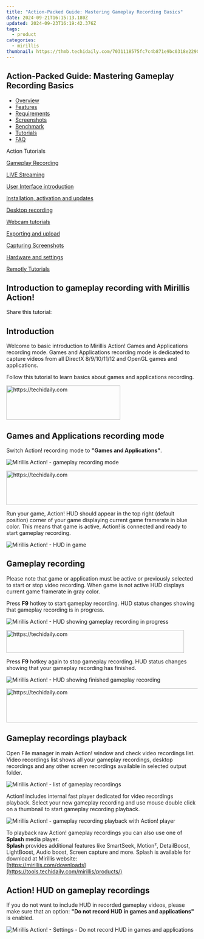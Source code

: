 ```yaml
---
title: "Action-Packed Guide: Mastering Gameplay Recording Basics"
date: 2024-09-21T16:15:13.180Z
updated: 2024-09-23T16:19:42.376Z
tags:
  - product
categories:
  - mirillis
thumbnail: https://thmb.techidaily.com/7031118575fc7c4b871e9bc0318e22904e8a5da64ff2c87df07fed7ddfd21d40.jpg
---
```


## Action-Packed Guide: Mastering Gameplay Recording Basics

* [Overview](https://tools.techidaily.com/mirillis/products/)
* [Features](https://tools.techidaily.com/mirillis/products/)
* [Requirements](https://tools.techidaily.com/mirillis/products/)
* [Screenshots](https://tools.techidaily.com/mirillis/products/)
* [Benchmark](https://tools.techidaily.com/mirillis/products/)
* [Tutorials](https://tools.techidaily.com/mirillis/products/)
* [FAQ](https://tools.techidaily.com/mirillis/products/)

Action Tutorials

[Gameplay Recording](https://tools.techidaily.com/mirillis/products/) 

[LIVE Streaming](https://tools.techidaily.com/mirillis/products/) 

[User Interface introduction](https://tools.techidaily.com/mirillis/products/) 

[Installation, activation and updates](https://tools.techidaily.com/mirillis/products/) 

[Desktop recording](https://tools.techidaily.com/mirillis/products/) 

[Webcam tutorials](https://tools.techidaily.com/mirillis/products/) 

[Exporting and upload](https://tools.techidaily.com/mirillis/products/) 

[Capturing Screenshots](https://tools.techidaily.com/mirillis/products/) 

[Hardware and settings](https://tools.techidaily.com/mirillis/products/) 

[Remotly Tutorials](https://remotly.com/tutorials/getting-started-with-remotly-for-windows-pc) 

## Introduction to gameplay recording with Mirillis Action!

 Share this tutorial: 

## Introduction

 Welcome to basic introduction to Mirillis Action! Games and Applications recording mode. Games and Applications recording mode is dedicated to capture videos from all DirectX 8/9/10/11/12 and OpenGL games and applications. 

 Follow this tutorial to learn basics about games and applications recording. 

<!-- affiliate ads begin -->
<a href="https://aligracehair.sjv.io/c/5597632/1997657/19272" target="_top" id="1997657">
  <img src="//a.impactradius-go.com/display-ad/19272-1997657" border="0" alt="https://techidaily.com" width="300" height="90"/>
</a>
<img height="0" width="0" src="https://aligracehair.sjv.io/i/5597632/1997657/19272" style="position:absolute;visibility:hidden;" border="0" />
<!-- affiliate ads end -->

## Games and Applications recording mode

 Switch Action! recording mode to **"Games and Applications"**. 

![Mirillis Action! - gameplay recording mode](https://mirillis.com/res/old/gfx/tutorials/basics/mirillis_action_games_applications_recording_mode.jpg) 

<!-- affiliate ads begin -->
<a href="https://aligracehair.sjv.io/c/5597632/1934292/19272" target="_top" id="1934292">
  <img src="//a.impactradius-go.com/display-ad/19272-1934292" border="0" alt="https://techidaily.com" width="728" height="90"/>
</a>
<img height="0" width="0" src="https://aligracehair.sjv.io/i/5597632/1934292/19272" style="position:absolute;visibility:hidden;" border="0" />
<!-- affiliate ads end -->

 Run your game, Action! HUD should appear in the top right (default position) corner of your game displaying current game framerate in blue color. This means that game is active, Action! is connected and ready to start gameplay recording. 

![Mirillis Action! - HUD in game](https://mirillis.com/res/old/gfx/tutorials/basics/mirillis_action_HUD_normal_status_game.jpg) 

## Gameplay recording

 Please note that game or application must be active or previously selected to start or stop video recording. When game is not active HUD displays current game framerate in gray color. 

 Press **F9** hotkey to start gameplay recording. HUD status changes showing that gameplay recording is in progress. 

![Mirillis Action! - HUD showing gameplay recording in progress](https://mirillis.com/res/old/gfx/tutorials/basics/mirillis_action_HUD_video_recording_game.jpg) 

<!-- affiliate ads begin -->
<a href="https://bluettius.sjv.io/c/5597632/2139118/17108" target="_top" id="2139118">
  <img src="//a.impactradius-go.com/display-ad/17108-2139118" border="0" alt="https://techidaily.com" width="468" height="60"/>
</a>
<img height="0" width="0" src="https://bluettius.sjv.io/i/5597632/2139118/17108" style="position:absolute;visibility:hidden;" border="0" />
<!-- affiliate ads end -->

 Press **F9** hotkey again to stop gameplay recording. HUD status changes showing that your gameplay recording has finished. 

![Mirillis Action! - HUD showing finished gameplay recording](https://mirillis.com/res/old/gfx/tutorials/basics/mirillis_action_HUD_normal_status_game.jpg) 

<!-- affiliate ads begin -->
<a href="https://ephamedtechinc.pxf.io/c/5597632/2136621/26400" target="_top" id="2136621">
  <img src="//a.impactradius-go.com/display-ad/26400-2136621" border="0" alt="https://techidaily.com" width="728" height="90"/>
</a>
<img height="0" width="0" src="https://ephamedtechinc.pxf.io/i/5597632/2136621/26400" style="position:absolute;visibility:hidden;" border="0" />
<!-- affiliate ads end -->

## Gameplay recordings playback

 Open File manager in main Action! window and check video recordings list. Video recordings list shows all your gameplay recordings, desktop recordings and any other screen recordings available in selected output folder. 

![Mirillis Action! - list of gameplay recordings](https://mirillis.com/res/old/gfx/tutorials/basics/mirillis_action_game_recording_thumbnail.jpg) 

 Action! includes internal fast player dedicated for video recordings playback. Select your new gameplay recording and use mouse double click on a thumbnail to start gameplay recording playback. 

![Mirillis Action! - gameplay recording playback with Action! player](https://mirillis.com/res/old/gfx/tutorials/basics/mirillis_action_game_recording_playback.jpg) 

 To playback raw Action! gameplay recordings you can also use one of **Splash** media player.   
**Splash** provides additional features like SmartSeek, Motion², DetailBoost, LightBoost, Audio boost, Screen capture and more. Splash is available for download at Mirillis website:   
[https://mirillis.com/downloads](https://tools.techidaily.com/mirillis/products/) 

## Action! HUD on gameplay recordings

 If you do not want to include HUD in recorded gameplay videos, please make sure that an option: **"Do not record HUD in games and applications"** is enabled. 

![Mirillis Action! - Settings - Do not record HUD in games and applications](https://mirillis.com/res/old/gfx/tutorials/basics/mirillis_action_HUD_settings_do_not_record_in_games.jpg)

<ins class="adsbygoogle"
     style="display:block"
     data-ad-format="autorelaxed"
     data-ad-client="ca-pub-7571918770474297"
     data-ad-slot="1223367746"></ins>

<ins class="adsbygoogle"
     style="display:block"
     data-ad-client="ca-pub-7571918770474297"
     data-ad-slot="8358498916"
     data-ad-format="auto"
     data-full-width-responsive="true"></ins>



